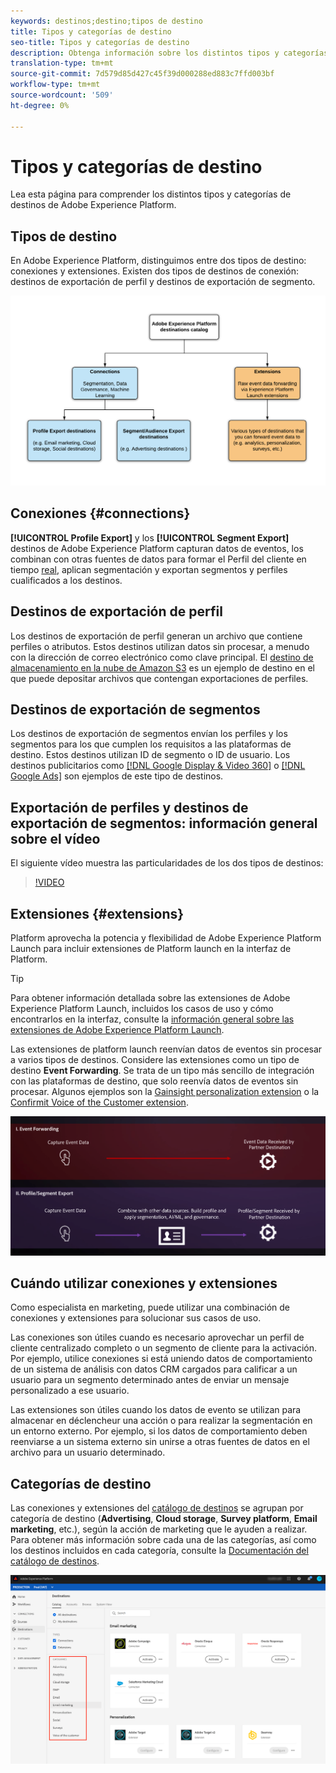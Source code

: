 ```yaml
---
keywords: destinos;destino;tipos de destino
title: Tipos y categorías de destino
seo-title: Tipos y categorías de destino
description: Obtenga información sobre los distintos tipos y categorías de destinos en Adobe Experience Platform.
translation-type: tm+mt
source-git-commit: 7d579d85d427c45f39d000288ed883c7ffd003bf
workflow-type: tm+mt
source-wordcount: '509'
ht-degree: 0%

---
```



# Tipos y categorías de destino

Lea esta página para comprender los distintos tipos y categorías de destinos de Adobe Experience Platform.

## Tipos de destino

En Adobe Experience Platform, distinguimos entre dos tipos de destino: conexiones y extensiones. Existen dos tipos de destinos de conexión: destinos de exportación de perfil y destinos de exportación de segmento.

![Tipos de destinos](./assets/destination-types/types-of-destinations.png)

## Conexiones {#connections}

**[!UICONTROL Profile Export]** y los  **[!UICONTROL Segment Export]** destinos de Adobe Experience Platform capturan datos de eventos, los combinan con otras fuentes de datos para formar el Perfil del cliente en tiempo  [real](../profile/home.md), aplican segmentación y exportan segmentos y perfiles cualificados a los destinos.

## Destinos de exportación de perfil

Los destinos de exportación de perfil generan un archivo que contiene perfiles o atributos. Estos destinos utilizan datos sin procesar, a menudo con la dirección de correo electrónico como clave principal. El [destino de almacenamiento en la nube de Amazon S3](./catalog/cloud-storage/amazon-s3.md) es un ejemplo de destino en el que puede depositar archivos que contengan exportaciones de perfiles.

## Destinos de exportación de segmentos

Los destinos de exportación de segmentos envían los perfiles y los segmentos para los que cumplen los requisitos a las plataformas de destino. Estos destinos utilizan ID de segmento o ID de usuario. Los destinos publicitarios como [[!DNL Google Display & Video 360]](./catalog/advertising/google-dv360.md) o [[!DNL Google Ads]](./catalog/advertising/google-ads-destination.md) son ejemplos de este tipo de destinos.

## Exportación de perfiles y destinos de exportación de segmentos: información general sobre el vídeo

El siguiente vídeo muestra las particularidades de los dos tipos de destinos:

>[!VIDEO](https://video.tv.adobe.com/v/29707?quality=12)

## Extensiones {#extensions}

Platform aprovecha la potencia y flexibilidad de Adobe Experience Platform Launch para incluir extensiones de Platform launch en la interfaz de Platform.

>[!TIP]
>
>Para obtener información detallada sobre las extensiones de Adobe Experience Platform Launch, incluidos los casos de uso y cómo encontrarlos en la interfaz, consulte la [información general sobre las extensiones de Adobe Experience Platform Launch](./catalog/launch-extensions/overview.md).

Las extensiones de platform launch reenvían datos de eventos sin procesar a varios tipos de destinos. Considere las extensiones como un tipo de destino **Event Forwarding**. Se trata de un tipo más sencillo de integración con las plataformas de destino, que solo reenvía datos de eventos sin procesar. Algunos ejemplos son la [Gainsight personalization extension](./catalog/personalization/gainsight.md) o la [Confirmit Voice of the Customer extension](./catalog/voice/confirmit-digital-feedback.md).

![Extensiones de Experience Platform Launch en comparación con otros destinos](./assets/common/launch-and-other-destinations.png)

## Cuándo utilizar conexiones y extensiones

Como especialista en marketing, puede utilizar una combinación de conexiones y extensiones para solucionar sus casos de uso.

Las conexiones son útiles cuando es necesario aprovechar un perfil de cliente centralizado completo o un segmento de cliente para la activación. Por ejemplo, utilice conexiones si está uniendo datos de comportamiento de un sistema de análisis con datos CRM cargados para calificar a un usuario para un segmento determinado antes de enviar un mensaje personalizado a ese usuario.

Las extensiones son útiles cuando los datos de evento se utilizan para almacenar en déclencheur una acción o para realizar la segmentación en un entorno externo. Por ejemplo, si los datos de comportamiento deben reenviarse a un sistema externo sin unirse a otras fuentes de datos en el archivo para un usuario determinado.

## Categorías de destino

Las conexiones y extensiones del [catálogo de destinos](https://platform.adobe.com/destination/catalog) se agrupan por categoría de destino (**Advertising**, **Cloud storage**, **Survey platform**, **Email marketing**, etc.), según la acción de marketing que le ayuden a realizar. Para obtener más información sobre cada una de las categorías, así como los destinos incluidos en cada categoría, consulte la [Documentación del catálogo de destinos](./catalog/overview.md).

![Categorías de destino](./assets/destination-types/destination-categories-menu.png)

